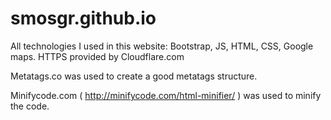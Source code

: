 # smosgr.github.io

All technologies I used in this website: Bootstrap, JS, HTML, CSS, Google maps.
HTTPS provided by Cloudflare.com

Metatags.co was used to create a good metatags structure.

Minifycode.com ( http://minifycode.com/html-minifier/ ) was used to minify the code.
